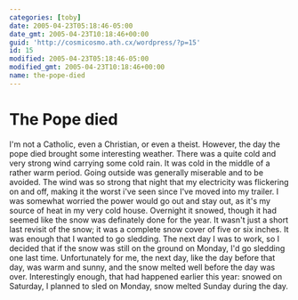 ```yaml
---
categories: [toby]
date: 2005-04-23T05:18:46-05:00
date_gmt: 2005-04-23T10:18:46+00:00
guid: 'http://cosmicosmo.ath.cx/wordpress/?p=15'
id: 15
modified: 2005-04-23T05:18:46-05:00
modified_gmt: 2005-04-23T10:18:46+00:00
name: the-pope-died
---
```


The Pope died
=============

I'm not a Catholic, even a Christian, or even a theist.  However, the day the pope died brought some interesting weather.  There was a quite cold and very strong wind carrying some cold rain.  It was cold in the middle of a rather warm period.  Going outside was generally miserable and to be avoided.  The wind was so strong that night that my electricity was flickering on and off, making it the worst i've seen since I've moved into my trailer.  I was somewhat worried the power would go out and stay out, as it's my source of heat in my very cold house.  Overnight it snowed, though it had seemed like the snow was definately done for the year.  It wasn't just a short last revisit of the snow; it was a complete snow cover of five or six inches.  It was enough that I wanted to go sledding.  The next day I was to work, so I decided that if the snow was still on the ground on Monday, I'd go sledding one last time.  Unfortunately for me, the next day, like the day before that day, was warm and sunny, and the snow melted well before the day was over.  Interestingly enough, that had happened earlier this year: snowed on Saturday, I planned to sled on Monday, snow melted Sunday during the day.
